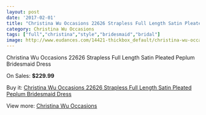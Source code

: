 ```yaml
---
layout: post
date: '2017-02-01'
title: "Christina Wu Occasions 22626 Strapless Full Length Satin Pleated Peplum Bridesmaid Dress"
category: Christina Wu Occasions
tags: ["full","christina","style","bridesmaid","bridal"]
image: http://www.eudances.com/14421-thickbox_default/christina-wu-occasions-22626-strapless-full-length-satin-pleated-peplum-bridesmaid-dress.jpg
---
```

Christina Wu Occasions 22626 Strapless Full Length Satin Pleated Peplum Bridesmaid Dress

On Sales: **$229.99**
<a href="https://www.eudances.com/en/christina-wu-occasions/4324-christina-wu-occasions-22626-strapless-full-length-satin-pleated-peplum-bridesmaid-dress.html"><amp-img layout="responsive" width="600" height="600" src="//www.eudances.com/14421-thickbox_default/christina-wu-occasions-22626-strapless-full-length-satin-pleated-peplum-bridesmaid-dress.jpg" alt="Christina Wu Occasions 22626 Strapless Full Length Satin Pleated Peplum Bridesmaid Dress 0" /></a>
<a href="https://www.eudances.com/en/christina-wu-occasions/4324-christina-wu-occasions-22626-strapless-full-length-satin-pleated-peplum-bridesmaid-dress.html"><amp-img layout="responsive" width="600" height="600" src="//www.eudances.com/14422-thickbox_default/christina-wu-occasions-22626-strapless-full-length-satin-pleated-peplum-bridesmaid-dress.jpg" alt="Christina Wu Occasions 22626 Strapless Full Length Satin Pleated Peplum Bridesmaid Dress 1" /></a>
<a href="https://www.eudances.com/en/christina-wu-occasions/4324-christina-wu-occasions-22626-strapless-full-length-satin-pleated-peplum-bridesmaid-dress.html"><amp-img layout="responsive" width="600" height="600" src="//www.eudances.com/14423-thickbox_default/christina-wu-occasions-22626-strapless-full-length-satin-pleated-peplum-bridesmaid-dress.jpg" alt="Christina Wu Occasions 22626 Strapless Full Length Satin Pleated Peplum Bridesmaid Dress 2" /></a>
<a href="https://www.eudances.com/en/christina-wu-occasions/4324-christina-wu-occasions-22626-strapless-full-length-satin-pleated-peplum-bridesmaid-dress.html"><amp-img layout="responsive" width="600" height="600" src="//www.eudances.com/14424-thickbox_default/christina-wu-occasions-22626-strapless-full-length-satin-pleated-peplum-bridesmaid-dress.jpg" alt="Christina Wu Occasions 22626 Strapless Full Length Satin Pleated Peplum Bridesmaid Dress 3" /></a>

Buy it: [Christina Wu Occasions 22626 Strapless Full Length Satin Pleated Peplum Bridesmaid Dress](https://www.eudances.com/en/christina-wu-occasions/4324-christina-wu-occasions-22626-strapless-full-length-satin-pleated-peplum-bridesmaid-dress.html "Christina Wu Occasions 22626 Strapless Full Length Satin Pleated Peplum Bridesmaid Dress")

View more: [Christina Wu Occasions](https://www.eudances.com/en/59-christina-wu-occasions "Christina Wu Occasions")